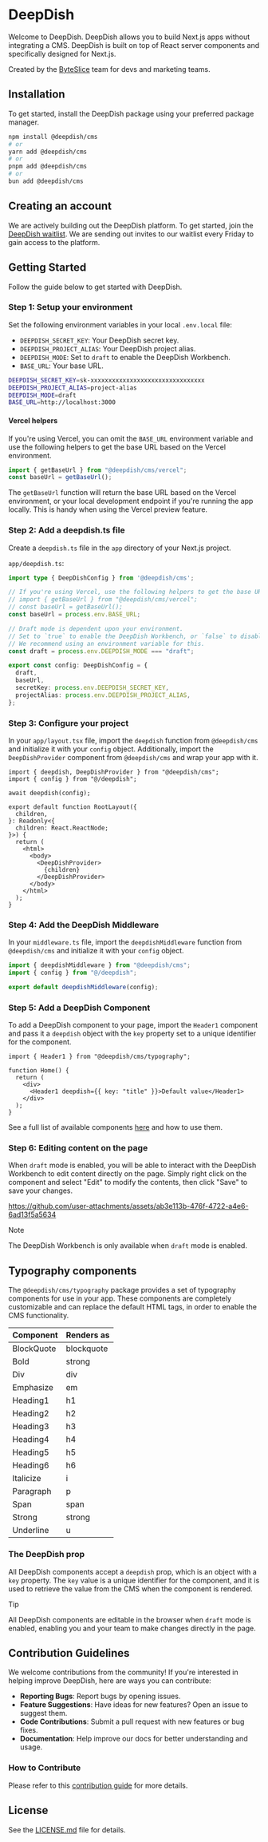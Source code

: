 # DeepDish

Welcome to DeepDish. DeepDish allows you to build Next.js apps without integrating a CMS.
DeepDish is built on top of React server components and specifically designed for Next.js.

Created by the [ByteSlice](https://byteslice.co) team for devs and marketing teams.

## Installation

To get started, install the DeepDish package using your preferred package manager.

```sh
npm install @deepdish/cms
# or
yarn add @deepdish/cms
# or
pnpm add @deepdish/cms
# or
bun add @deepdish/cms
```

## Creating an account

We are actively building out the DeepDish platform. To get started, join the [DeepDish waitlist](https://www.deepdish.app).
We are sending out invites to our waitlist every Friday to gain access to the platform.

## Getting Started

Follow the guide below to get started with DeepDish.

### Step 1: Setup your environment

Set the following environment variables in your local `.env.local` file:

- `DEEPDISH_SECRET_KEY`: Your DeepDish secret key.
- `DEEPDISH_PROJECT_ALIAS`: Your DeepDish project alias.
- `DEEPDISH_MODE`: Set to `draft` to enable the DeepDish Workbench.
- `BASE_URL`: Your base URL.

```sh
DEEPDISH_SECRET_KEY=sk-xxxxxxxxxxxxxxxxxxxxxxxxxxxxxxxx
DEEPDISH_PROJECT_ALIAS=project-alias
DEEPDISH_MODE=draft
BASE_URL=http://localhost:3000
```

#### Vercel helpers

If you're using Vercel, you can omit the `BASE_URL` environment variable and use the following helpers to get the base URL based on the Vercel environment.

```ts
import { getBaseUrl } from "@deepdish/cms/vercel";
const baseUrl = getBaseUrl();
```

The `getBaseUrl` function will return the base URL based on the Vercel environment, or your local development endpoint if you're running the app locally.
This is handy when using the Vercel preview feature.

### Step 2: Add a deepdish.ts file

Create a `deepdish.ts` file in the `app` directory of your Next.js project.

`app/deepdish.ts`:

```ts
import type { DeepDishConfig } from '@deepdish/cms';

// If you're using Vercel, use the following helpers to get the base URL.
// import { getBaseUrl } from "@deepdish/cms/vercel";
// const baseUrl = getBaseUrl();
const baseUrl = process.env.BASE_URL;

// Draft mode is dependent upon your environment.
// Set to `true` to enable the DeepDish Workbench, or `false` to disable it.
// We recommend using an environment variable for this.
const draft = process.env.DEEPDISH_MODE === "draft";

export const config: DeepDishConfig = {
  draft,
  baseUrl,
  secretKey: process.env.DEEPDISH_SECRET_KEY,
  projectAlias: process.env.DEEPDISH_PROJECT_ALIAS,
};
```

### Step 3: Configure your project

In your `app/layout.tsx` file, import the `deepdish` function from `@deepdish/cms` and initialize it with your `config` object.
Additionally, import the `DeepDishProvider` component from `@deepdish/cms` and wrap your app with it.

```tsx
import { deepdish, DeepDishProvider } from "@deepdish/cms";
import { config } from "@/deepdish";

await deepdish(config);

export default function RootLayout({
  children,
}: Readonly<{
  children: React.ReactNode;
}>) {
  return (
    <html>
      <body>
        <DeepDishProvider>
          {children}
        </DeepDishProvider>
      </body>
    </html>
  );
}
```

### Step 4: Add the DeepDish Middleware

In your `middleware.ts` file, import the `deepdishMiddleware` function from `@deepdish/cms` and initialize it with your `config` object.

```ts
import { deepdishMiddleware } from "@deepdish/cms";
import { config } from "@/deepdish";

export default deepdishMiddleware(config);
```

### Step 5: Add a DeepDish Component

To add a DeepDish component to your page, import the `Header1` component and pass it a `deepdish` object with the `key` property set to a unique identifier for the component.

```tsx
import { Header1 } from "@deepdish/cms/typography";

function Home() {
  return (
    <div>
      <Header1 deepdish={{ key: "title" }}>Default value</Header1>
    </div>
  );
}
```

See a full list of available components [here](#typography-components) and how to use them.

### Step 6: Editing content on the page

When `draft` mode is enabled, you will be able to interact with the DeepDish Workbench to edit content directly on the page.
Simply right click on the component and select "Edit" to modify the contents, then click "Save" to save your changes.

https://github.com/user-attachments/assets/ab3e113b-476f-4722-a4e6-6ad13f5a5634

> [!Note]
> The DeepDish Workbench is only available when `draft` mode is enabled.

## Typography components

The `@deepdish/cms/typography` package provides a set of typography components for use in your app.
These components are completely customizable and can replace the default HTML tags, in order to enable the CMS functionality.

| Component | Renders as |
| --- | --- |
| BlockQuote | blockquote |
| Bold | strong |
| Div | div |
| Emphasize | em |
| Heading1 | h1 |
| Heading2 | h2 |
| Heading3 | h3 |
| Heading4 | h4 |
| Heading5 | h5 |
| Heading6 | h6 |
| Italicize | i |
| Paragraph | p |
| Span | span |
| Strong | strong |
| Underline | u |

### The DeepDish prop

All DeepDish components accept a `deepdish` prop, which is an object with a `key` property.
The `key` value is a unique identifier for the component, and it is used to retrieve the value from the CMS when the component is rendered.

> [!TIP]
> All DeepDish components are editable in the browser when `draft` mode is enabled, enabling you and your team to make changes directly in the page.

## Contribution Guidelines

We welcome contributions from the community! If you're interested in helping improve DeepDish, here are ways you can contribute:

- **Reporting Bugs**: Report bugs by opening issues.
- **Feature Suggestions**: Have ideas for new features? Open an issue to suggest them.
- **Code Contributions**: Submit a pull request with new features or bug fixes.
- **Documentation**: Help improve our docs for better understanding and usage.

### How to Contribute

Please refer to this [contribution guide](./CONTRIBUTE.md) for more details.

## License

See the [LICENSE.md](LICENSE.md) file for details.
